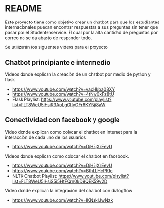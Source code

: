 
# README

Este proyecto tiene como objetivo crear un chatbot para que los estudiantes internacionales
puedan encontrar respuestas a sus preguntas sin tener que pasar por el Studentenservice.
El cual por la alta cantidad de preguntas por correo no se da abasto de responder todo.

Se utilizarán los siguientes videos para el proyecto

## Chatbot principiante e intermedio
Videos donde explican la creación de un chatbot por medio de python y flask
- https://www.youtube.com/watch?v=vacHkba08XY
- https://www.youtube.com/watch?v=4tNw0xFz8tU
- Flask Playlist: https://www.youtube.com/playlist?list=PLT8WeU5lHsiR3AoLgOfIyOFr6KYNji8aW

## Conectividad con facebook y google
Video donde explican como colocar el chatbot en internet para la interacción de cada uno de los usuarios
- https://www.youtube.com/watch?v=DjH5jXrEeyU

Videos donde explican como colocar el chatbot en facebook.
- https://www.youtube.com/watch?v=DjH5jXrEeyU
- https://www.youtube.com/watch?v=BthLLHcPKIc
- NLTK Chatbot Playlist: https://www.youtube.com/playlist?list=PLT8WeU5lHsiS5i5HtFQrn0kD9QEK59v2D

Video donde explican la integración del chatbot con dialogflow
- https://www.youtube.com/watch?v=lKNaklJwNzk